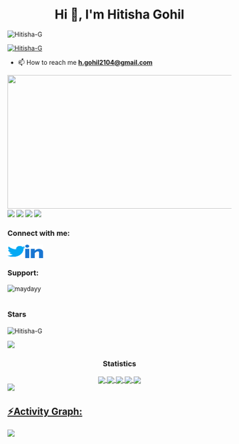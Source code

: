 <h1 align="center">Hi 👋, I'm Hitisha Gohil</h1>
<p align="left"> <img src="https://komarev.com/ghpvc/?username=Hitisha-G&label=Profile%20views&color=0e75b6&style=flat" alt="Hitisha-G" /> </p>

<p align="left"> <a href="https://github.com/ryo-ma/github-profile-trophy"><img src="https://github-profile-trophy.vercel.app/?username=Hitisha-G&theme=gruvbox" alt="Hitisha-G" /></a> </p>


- 📫 How to reach me **h.gohil2104@gmail.com**

  
<div align="center">
  <img src="https://media0.giphy.com/media/v1.Y2lkPTc5MGI3NjExNngxbG50a2EzeWJtYm01aGU5OTg0bGFrMjR5c3RhbDU0dzR1MTdiayZlcD12MV9pbnRlcm5hbF9naWZfYnlfaWQmY3Q9Zw/jXtdnZlhK7Fbfo4Ioc/giphy.gif" width="600" height="300"/>
</div>

<div> <a href="https://twitter.com/hitisha_gohil" target="_blank"><img src="https://img.shields.io/badge/Twitter-1DA1F2?style=for-the-badge&logo=twitter&logoColor=white" target="_blank"></a>
<a href="https://www.linkedin.com/in/Hitisha Gohil" target="_blank"><img src="https://img.shields.io/badge/LinkedIn-0077B5?style=for-the-badge&logo=linkedin&logoColor=white" target="_blank"></a>
<a href="https://github.com/Hitisha-G" target="_blank"><img src="https://img.shields.io/badge/GitHub-100000?style=for-the-badge&logo=github&logoColor=white" target="_blank"></a>
<a href = "mailto:h.gohil2104@gmail.com"><img src="https://img.shields.io/badge/-Gmail-%23333?style=for-the-badge&logo=gmail&logoColor=white" target="_blank"></a>
</div><h3 align="left">Connect with me:</h3>
<p align="left">
<a href="https://twitter.com/hitisha_gohil" target="blank"><img align="center" src="https://raw.githubusercontent.com/teamedwardforever/Readme-Generator/71f25dd8b98329b168142a6b782a107b75eab178/svg/Social/twitter.svg" alt="hitisha_gohil" height="30" width="40" /></a><a href="https://linkedin.com/in/Hitisha Gohil" target="blank"><img align="center" src="https://raw.githubusercontent.com/teamedwardforever/Readme-Generator/71f25dd8b98329b168142a6b782a107b75eab178/svg/Social/linked-in-alt.svg" alt="Hitisha Gohil" height="30" width="40" /></a></p>

<h3 align="left">Support:</h3>
<p><a href="https://www.buymeacoffee.com/maydayy"> <img align="left" src="https://cdn.buymeacoffee.com/buttons/v2/default-yellow.png" height="50" width="210" alt="maydayy" /></a></p><br><br>

<h3 align="left">Stars</h3>
<p><img align="center" height="180em" src="https://github-readme-streak-stats.herokuapp.com/?user=Hitisha-G&theme=gruvbox" alt="Hitisha-G" /></p>

<img src="https://user-images.githubusercontent.com/73097560/115834477-dbab4500-a447-11eb-908a-139a6edaec5c.gif"><h3 align="center">Statistics</h3>
<div align="center">
<a href="https://github.com/Hitisha-G">
<img align="center" src="http://github-profile-summary-cards.vercel.app/api/cards/stats?username=Hitisha-G&theme=gruvbox" height="180em" />
<img align="center" src="http://github-profile-summary-cards.vercel.app/api/cards/most-commit-language?username=Hitisha-G&theme=2077" height="180em" />
<img align="center" src="http://github-profile-summary-cards.vercel.app/api/cards/repos-per-language?username=Hitisha-G&theme=gruvbox" height="180em" />
<img align="center" src="http://github-profile-summary-cards.vercel.app/api/cards/productive-time?username=Hitisha-G&theme=2077" height="180em" />
<img align="center" src="http://github-profile-summary-cards.vercel.app/api/cards/profile-details?username=Hitisha-G&theme=gruvbox" height="180em" />
</div>
<img src="https://user-images.githubusercontent.com/73097560/115834477-dbab4500-a447-11eb-908a-139a6edaec5c.gif"><h2 align="left">⚡Activity Graph:</h2>
<img align="center" src="https://github-readme-activity-graph.vercel.app/graph?username=Hitisha-G&theme=gruvbox"/>
